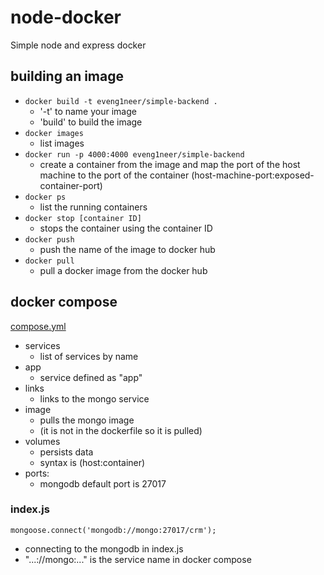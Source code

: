 # node-docker
Simple node and express docker 

## building an image
- `docker build -t eveng1neer/simple-backend .`
  - '-t' to name your image
  - 'build' to build the image
- `docker images`
  - list images
- `docker run -p 4000:4000 eveng1neer/simple-backend`
  - create a container from the image and map the port of the host machine to the port of the container (host-machine-port:exposed-container-port)
- `docker ps`
  - list the running containers
- `docker stop [container ID]`
  - stops the container using the container ID
- `docker push`
  - push the name of the image to docker hub
- `docker pull`
  - pull a docker image from the docker hub

## docker compose
[compose.yml](compose.yml)
- services
  - list of services by name
- app
  - service defined as "app"
- links
  - links to the mongo service
- image
  - pulls the mongo image 
  - (it is not in the dockerfile so it is pulled)
- volumes
  - persists data
  - syntax is (host:container)
- ports:
  - mongodb default port is 27017

### index.js
```
mongoose.connect('mongodb://mongo:27017/crm');
```
  - connecting to the mongodb in index.js
  - "...://mongo:..." is the service name in docker compose
